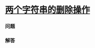 # [两个字符串的删除操作](https://leetcode-cn.com/problems/delete-operation-for-two-strings)

### 问题

### 解答

```

```

